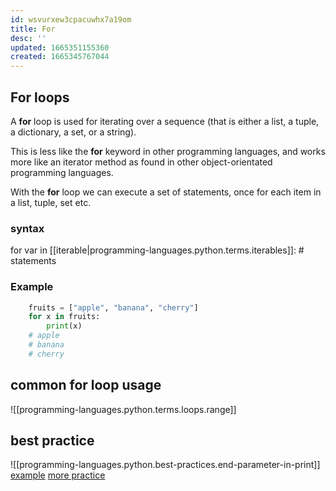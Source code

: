 ```yaml
---
id: wsvurxew3cpacuwhx7a19om
title: For
desc: ''
updated: 1665351155360
created: 1665345767044
---
```


## For loops

A **for** loop is used for iterating over a sequence (that is either a list, a tuple, a dictionary, a set, or a string).

This is less like the **for** keyword in other programming languages, and works more like an iterator method as found in other object-orientated programming languages.

With the **for** loop we can execute a set of statements, once for each item in a list, tuple, set etc.

### syntax
for var in [[iterable|programming-languages.python.terms.iterables]]:
    # statements
    
### Example
```python
    fruits = ["apple", "banana", "cherry"]
    for x in fruits:
        print(x)
    # apple
    # banana
    # cherry    
```

## common for loop usage
![[programming-languages.python.terms.loops.range]]

## best practice
![[programming-languages.python.best-practices.end-parameter-in-print]]
[example](https://repl.it/@aneagoie/GUI-solution)
[more practice](https://repl.it/@aneagoie/loops)